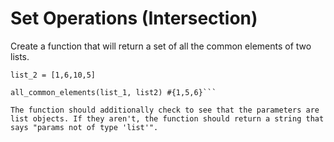 # Set Operations (Intersection)

Create a function that will return a set of all the common elements of two lists. 

```list_1 = [1,5,6,4,8]
list_2 = [1,6,10,5]

all_common_elements(list_1, list2) #{1,5,6}```

The function should additionally check to see that the parameters are list objects. If they aren't, the function should return a string that says "params not of type 'list'".
